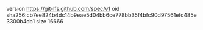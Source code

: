 version https://git-lfs.github.com/spec/v1
oid sha256:cb7ee824b4dc14b9eae5d04bb6ce778bb35f4bfc90d97561efc485e3300b4cb1
size 16666
